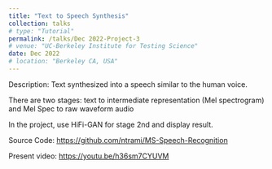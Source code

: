 ```yaml
---
title: "Text to Speech Synthesis"
collection: talks
# type: "Tutorial"
permalink: /talks/Dec 2022-Project-3
# venue: "UC-Berkeley Institute for Testing Science"
date: Dec 2022
# location: "Berkeley CA, USA"
---
```

Description: Text synthesized into a speech similar to the human voice. 

There are two stages: text to intermediate representation (Mel spectrogram) and Mel Spec to raw waveform audio

In the project, use HiFi-GAN for stage 2nd and display result.

Source Code: https://github.com/ntrami/MS-Speech-Recognition

Present video: https://youtu.be/h36sm7CYUVM

